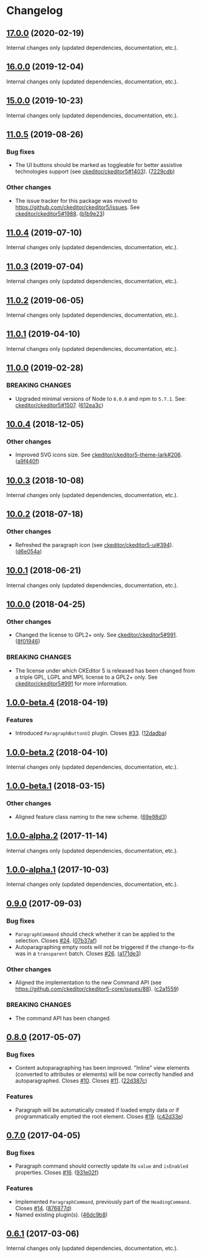 Changelog
=========

## [17.0.0](https://github.com/ckeditor/ckeditor5-paragraph/compare/v16.0.0...v17.0.0) (2020-02-19)

Internal changes only (updated dependencies, documentation, etc.).


## [16.0.0](https://github.com/ckeditor/ckeditor5-paragraph/compare/v15.0.0...v16.0.0) (2019-12-04)

Internal changes only (updated dependencies, documentation, etc.).


## [15.0.0](https://github.com/ckeditor/ckeditor5-paragraph/compare/v11.0.5...v15.0.0) (2019-10-23)

Internal changes only (updated dependencies, documentation, etc.).


## [11.0.5](https://github.com/ckeditor/ckeditor5-paragraph/compare/v11.0.4...v11.0.5) (2019-08-26)

### Bug fixes

* The UI buttons should be marked as toggleable for better assistive technologies support (see [ckeditor/ckeditor5#1403](https://github.com/ckeditor/ckeditor5/issues/1403)). ([7229cdb](https://github.com/ckeditor/ckeditor5-paragraph/commit/7229cdb))

### Other changes

* The issue tracker for this package was moved to https://github.com/ckeditor/ckeditor5/issues. See [ckeditor/ckeditor5#1988](https://github.com/ckeditor/ckeditor5/issues/1988). ([b1b9e23](https://github.com/ckeditor/ckeditor5-paragraph/commit/b1b9e23))


## [11.0.4](https://github.com/ckeditor/ckeditor5-paragraph/compare/v11.0.3...v11.0.4) (2019-07-10)

Internal changes only (updated dependencies, documentation, etc.).


## [11.0.3](https://github.com/ckeditor/ckeditor5-paragraph/compare/v11.0.2...v11.0.3) (2019-07-04)

Internal changes only (updated dependencies, documentation, etc.).


## [11.0.2](https://github.com/ckeditor/ckeditor5-paragraph/compare/v11.0.1...v11.0.2) (2019-06-05)

Internal changes only (updated dependencies, documentation, etc.).


## [11.0.1](https://github.com/ckeditor/ckeditor5-paragraph/compare/v11.0.0...v11.0.1) (2019-04-10)

Internal changes only (updated dependencies, documentation, etc.).


## [11.0.0](https://github.com/ckeditor/ckeditor5-paragraph/compare/v10.0.4...v11.0.0) (2019-02-28)

### BREAKING CHANGES

* Upgraded minimal versions of Node to `8.0.0` and npm to `5.7.1`. See: [ckeditor/ckeditor5#1507](https://github.com/ckeditor/ckeditor5/issues/1507). ([612ea3c](https://github.com/ckeditor/ckeditor5-cloud-services/commit/612ea3c))


## [10.0.4](https://github.com/ckeditor/ckeditor5-paragraph/compare/v10.0.3...v10.0.4) (2018-12-05)

### Other changes

* Improved SVG icons size. See [ckeditor/ckeditor5-theme-lark#206](https://github.com/ckeditor/ckeditor5-theme-lark/issues/206). ([a9f440f](https://github.com/ckeditor/ckeditor5-paragraph/commit/a9f440f))


## [10.0.3](https://github.com/ckeditor/ckeditor5-paragraph/compare/v10.0.2...v10.0.3) (2018-10-08)

Internal changes only (updated dependencies, documentation, etc.).


## [10.0.2](https://github.com/ckeditor/ckeditor5-paragraph/compare/v10.0.1...v10.0.2) (2018-07-18)

### Other changes

* Refreshed the paragraph icon (see [ckeditor/ckeditor5-ui#394](https://github.com/ckeditor/ckeditor5-ui/issues/394)). ([d6e054a](https://github.com/ckeditor/ckeditor5-paragraph/commit/d6e054a))


## [10.0.1](https://github.com/ckeditor/ckeditor5-paragraph/compare/v10.0.0...v10.0.1) (2018-06-21)

Internal changes only (updated dependencies, documentation, etc.).


## [10.0.0](https://github.com/ckeditor/ckeditor5-paragraph/compare/v1.0.0-beta.4...v10.0.0) (2018-04-25)

### Other changes

* Changed the license to GPL2+ only. See [ckeditor/ckeditor5#991](https://github.com/ckeditor/ckeditor5/issues/991). ([8f01946](https://github.com/ckeditor/ckeditor5-paragraph/commit/8f01946))

### BREAKING CHANGES

* The license under which CKEditor 5 is released has been changed from a triple GPL, LGPL and MPL license to a GPL2+ only. See [ckeditor/ckeditor5#991](https://github.com/ckeditor/ckeditor5/issues/991) for more information.


## [1.0.0-beta.4](https://github.com/ckeditor/ckeditor5-paragraph/compare/v1.0.0-beta.2...v1.0.0-beta.4) (2018-04-19)

### Features

* Introduced `ParagraphButtonUI` plugin. Closes [#33](https://github.com/ckeditor/ckeditor5-paragraph/issues/33). ([12dadba](https://github.com/ckeditor/ckeditor5-paragraph/commit/12dadba))


## [1.0.0-beta.2](https://github.com/ckeditor/ckeditor5-paragraph/compare/v1.0.0-beta.1...v1.0.0-beta.2) (2018-04-10)

Internal changes only (updated dependencies, documentation, etc.).


## [1.0.0-beta.1](https://github.com/ckeditor/ckeditor5-paragraph/compare/v1.0.0-alpha.2...v1.0.0-beta.1) (2018-03-15)

### Other changes

* Aligned feature class naming to the new scheme. ([69e98d3](https://github.com/ckeditor/ckeditor5-paragraph/commit/69e98d3))


## [1.0.0-alpha.2](https://github.com/ckeditor/ckeditor5-paragraph/compare/v1.0.0-alpha.1...v1.0.0-alpha.2) (2017-11-14)

Internal changes only (updated dependencies, documentation, etc.).

## [1.0.0-alpha.1](https://github.com/ckeditor/ckeditor5-paragraph/compare/v0.9.0...v1.0.0-alpha.1) (2017-10-03)

Internal changes only (updated dependencies, documentation, etc.).


## [0.9.0](https://github.com/ckeditor/ckeditor5-paragraph/compare/v0.8.0...v0.9.0) (2017-09-03)

### Bug fixes

* `ParagraphCommand` should check whether it can be applied to the selection. Closes [#24](https://github.com/ckeditor/ckeditor5-paragraph/issues/24). ([07b37af](https://github.com/ckeditor/ckeditor5-paragraph/commit/07b37af))
* Autoparagraphing empty roots will not be triggered if the change-to-fix was in a `transparent` batch. Closes [#26](https://github.com/ckeditor/ckeditor5-paragraph/issues/26). ([a171de3](https://github.com/ckeditor/ckeditor5-paragraph/commit/a171de3))

### Other changes

* Aligned the implementation to the new Command API (see https://github.com/ckeditor/ckeditor5-core/issues/88). ([c2a1559](https://github.com/ckeditor/ckeditor5-paragraph/commit/c2a1559))

### BREAKING CHANGES

* The command API has been changed.


## [0.8.0](https://github.com/ckeditor/ckeditor5-paragraph/compare/v0.7.0...v0.8.0) (2017-05-07)

### Bug fixes

* Content autoparagraphing has been improved. "Inline" view elements (converted to attributes or elements) will be now correctly handled and autoparagraphed. Closes [#10](https://github.com/ckeditor/ckeditor5-paragraph/issues/10). Closes [#11](https://github.com/ckeditor/ckeditor5-paragraph/issues/11). ([22d387c](https://github.com/ckeditor/ckeditor5-paragraph/commit/22d387c))

### Features

* Paragraph will be automatically created if loaded empty data or if programmatically emptied the root element. Closes [#19](https://github.com/ckeditor/ckeditor5-paragraph/issues/19). ([c42d33e](https://github.com/ckeditor/ckeditor5-paragraph/commit/c42d33e))


## [0.7.0](https://github.com/ckeditor/ckeditor5-paragraph/compare/v0.6.1...v0.7.0) (2017-04-05)

### Bug fixes

* Paragraph command should correctly update its `value` and `isEnabled` properties. Closes [#16](https://github.com/ckeditor/ckeditor5-paragraph/issues/16). ([931e02f](https://github.com/ckeditor/ckeditor5-paragraph/commit/931e02f))

### Features

* Implemented `ParagraphCommand`, previously part of the `HeadingCommand`. Closes [#14](https://github.com/ckeditor/ckeditor5-paragraph/issues/14). ([876877d](https://github.com/ckeditor/ckeditor5-paragraph/commit/876877d))
* Named existing plugin(s). ([46dc9b8](https://github.com/ckeditor/ckeditor5-paragraph/commit/46dc9b8))


## [0.6.1](https://github.com/ckeditor/ckeditor5-paragraph/compare/v0.6.0...v0.6.1) (2017-03-06)

Internal changes only (updated dependencies, documentation, etc.).
